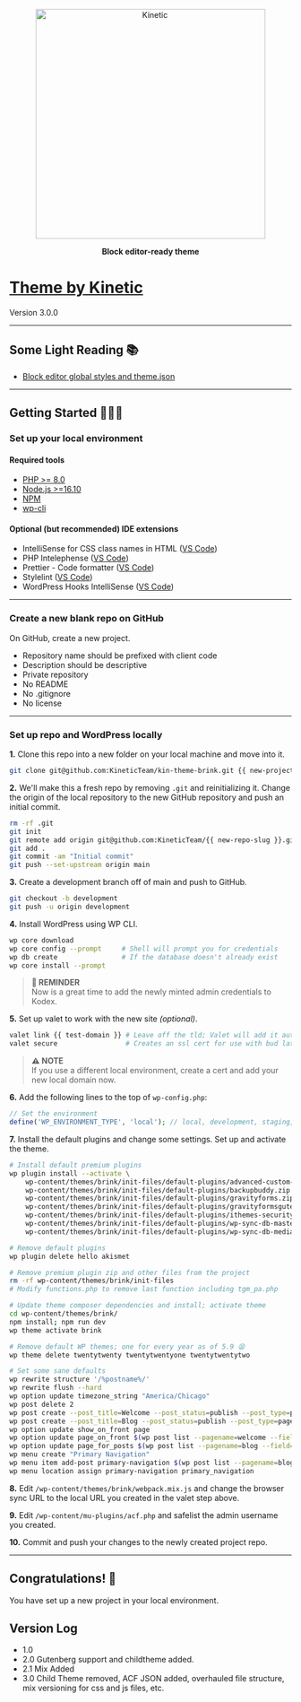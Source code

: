 <p align="center">
    <img src="https://www.kinetic.com/wp-content/uploads/2021/04/rgb-kinetic-logo-horizontal-white-copy.jpg" alt="Kinetic" width="410">
</p>

<p align="center">
    <strong>Block editor-ready theme</strong>
</p>

# [Theme by Kinetic](https://kinetic.com)

Version 3.0.0

---

## Some Light Reading 📚

- [Block editor global styles and theme.json](https://fullsiteediting.com/lessons/global-styles/)

---

## Getting Started 🏃🏻‍♀️

### Set up your local environment

#### Required tools

- [PHP >= 8.0](https://php.net/)
- [Node.js >=16.10](https://nodejs.dev/learn/how-to-install-nodejs)
- [NPM](https://docs.npmjs.com/downloading-and-installing-node-js-and-npm)
- [wp-cli](https://wp-cli.org/#installing)

#### Optional (but recommended) IDE extensions

- IntelliSense for CSS class names in HTML ([VS Code](https://marketplace.visualstudio.com/items?itemName=Zignd.html-css-class-completion))
- PHP Intelephense ([VS Code](https://marketplace.visualstudio.com/items?itemName=bmewburn.vscode-intelephense-client))
- Prettier - Code formatter ([VS Code](https://marketplace.visualstudio.com/items?itemName=esbenp.prettier-vscode))
- Stylelint ([VS Code](https://marketplace.visualstudio.com/items?itemName=stylelint.vscode-stylelint))
- WordPress Hooks IntelliSense ([VS Code](https://marketplace.visualstudio.com/items?itemName=johnbillion.vscode-wordpress-hooks))

---

### Create a new blank repo on GitHub

On GitHub, create a new project.

- Repository name should be prefixed with client code
- Description should be descriptive
- Private repository
- No README
- No .gitignore
- No license

---

### Set up repo and WordPress locally

**1.** Clone this repo into a new folder on your local machine and move into it.

```bash
git clone git@github.com:KineticTeam/kin-theme-brink.git {{ new-project-name }} && cd $_
```

**2.** We'll make this a fresh repo by removing `.git` and reinitializing it. Change the origin of the local repository to the new GitHub repository and push an initial commit.

```bash
rm -rf .git
git init
git remote add origin git@github.com:KineticTeam/{{ new-repo-slug }}.git
git add .
git commit -am "Initial commit"
git push --set-upstream origin main
```

**3.** Create a development branch off of main and push to GitHub.

```bash
git checkout -b development
git push -u origin development
```

**4.** Install WordPress using WP CLI.

```bash
wp core download
wp core config --prompt     # Shell will prompt you for credentials
wp db create                # If the database doesn't already exist
wp core install --prompt
```

> **🔔 REMINDER**<br>
> Now is a great time to add the newly minted admin credentials to Kodex.

**5.** Set up valet to work with the new site _(optional)_.

```bash
valet link {{ test-domain }} # Leave off the tld; Valet will add it automatically
valet secure                 # Creates an ssl cert for use with bud later on
```

> **⚠️ NOTE**<br>
> If you use a different local environment, create a cert and add your new local domain now.

**6.** Add the following lines to the top of `wp-config.php`:

```php
// Set the environment
define('WP_ENVIRONMENT_TYPE', 'local'); // local, development, staging, production
```

**7.** Install the default plugins and change some settings. Set up and activate the theme.

```bash
# Install default premium plugins
wp plugin install --activate \
    wp-content/themes/brink/init-files/default-plugins/advanced-custom-fields-pro.zip \
    wp-content/themes/brink/init-files/default-plugins/backupbuddy.zip \
    wp-content/themes/brink/init-files/default-plugins/gravityforms.zip \
    wp-content/themes/brink/init-files/default-plugins/gravityformsgutenberg.zip \
    wp-content/themes/brink/init-files/default-plugins/ithemes-security-pro.zip \
    wp-content/themes/brink/init-files/default-plugins/wp-sync-db-master.zip \
    wp-content/themes/brink/init-files/default-plugins/wp-sync-db-media-files-master.zip

# Remove default plugins
wp plugin delete hello akismet

# Remove premium plugin zip and other files from the project
rm -rf wp-content/themes/brink/init-files
# Modify functions.php to remove last function including tgm_pa.php

# Update theme composer dependencies and install; activate theme
cd wp-content/themes/brink/
npm install; npm run dev
wp theme activate brink

# Remove default WP themes; one for every year as of 5.9 😫
wp theme delete twentytwenty twentytwentyone twentytwentytwo

# Set some sane defaults
wp rewrite structure '/%postname%/'
wp rewrite flush --hard
wp option update timezone_string "America/Chicago"
wp post delete 2
wp post create --post_title=Welcome --post_status=publish --post_type=page
wp post create --post_title=Blog --post_status=publish --post_type=page
wp option update show_on_front page
wp option update page_on_front $(wp post list --pagename=welcome --field=ID)
wp option update page_for_posts $(wp post list --pagename=blog --field=ID)
wp menu create "Primary Navigation"
wp menu item add-post primary-navigation $(wp post list --pagename=blog --field=ID)
wp menu location assign primary-navigation primary_navigation

```

**8.** Edit `/wp-content/themes/brink/webpack.mix.js` and change the browser sync URL to the local URL you created in the valet step above.

**9.** Edit `/wp-content/mu-plugins/acf.php` and safelist the admin username you created.

**10.** Commit and push your changes to the newly created project repo.

---

## Congratulations! 🥳

You have set up a new project in your local environment.

## Version Log

- 1.0
- 2.0 Gutenberg support and childtheme added.
- 2.1 Mix Added
- 3.0 Child Theme removed, ACF JSON added, overhauled file structure, mix versioning for css and js files, etc.
